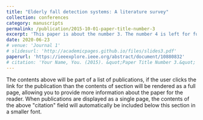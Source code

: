 ```yaml
---
title: "Elderly fall detection systems: A literature survey"
collection: conferences
category: manuscripts
permalink: /publication/2015-10-01-paper-title-number-3
excerpt: 'This paper is about the number 3. The number 4 is left for future work.'
date: 2020-06-23
# venue: 'Journal 1'
# slidesurl: 'http://academicpages.github.io/files/slides3.pdf'
paperurl: 'https://ieeexplore.ieee.org/abstract/document/10880832'
# citation: 'Your Name, You. (2015). &quot;Paper Title Number 3.&quot; <i>Journal 1</i>. 1(3).'
---
```


The contents above will be part of a list of publications, if the user clicks the link for the publication than the contents of section will be rendered as a full page, allowing you to provide more information about the paper for the reader. When publications are displayed as a single page, the contents of the above "citation" field will automatically be included below this section in a smaller font.